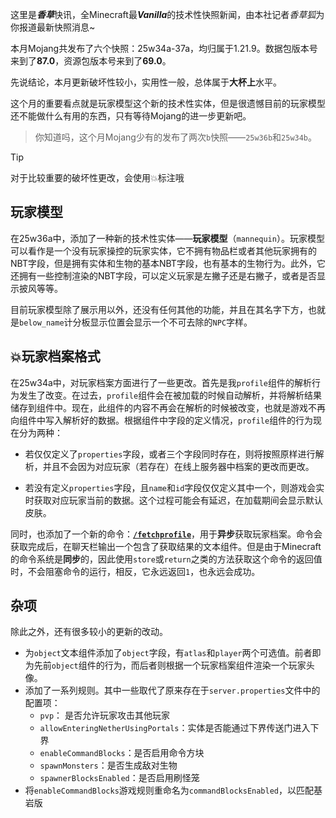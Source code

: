 <SpotlightHead
    title = "香草快讯 - Λojang Spotlight - 2025年9月"
    authorName = Alumopper
    avatarUrl = '../../_authors/alumopper.jpg'
    :socialLinks="[
        { name: 'BiliBili', url: 'https://space.bilibili.com/280394409' },
        { name: 'GitHub', url: 'https://github.com/Alumopper' }
    ]"
    cover='../_assets/spotlight.png'
    type=1
/>

这里是***香草***快讯，全Minecraft最***Vanilla***的技术性快照新闻，由本社记者*香草狐*为你报道最新快照消息~

本月Mojang共发布了六个快照：25w34a-37a，均归属于1.21.9。数据包版本号来到了**87.0**，资源包版本号来到了**69.0**。

先说结论，本月更新破坏性较小，实用性一般，总体属于**大杯上**水平。

这个月的重要看点就是玩家模型这个新的技术性实体，但是很遗憾目前的玩家模型还不能做什么有用的东西，只有等待Mojang的进一步更新吧。

> 你知道吗，这个月Mojang少有的发布了两次`b`快照——`25w36b`和`25w34b`。

<ColorLine />

> [!TIP]
>
> 对于比较重要的破坏性更改，会使用💥标注哦

## 玩家模型

在25w36a中，添加了一种新的技术性实体——**玩家模型**（`mannequin`）。玩家模型可以看作是一个没有玩家操控的玩家实体，它不拥有物品栏或者其他玩家拥有的NBT字段，但是拥有实体和生物的基本NBT字段，也有基本的生物行为。此外，它还拥有一些控制渲染的NBT字段，可以定义玩家是左撇子还是右撇子，或者是否显示披风等等。

目前玩家模型除了展示用以外，还没有任何其他的功能，并且在其名字下方，也就是`below_name`计分板显示位置会显示一个不可去除的`NPC`字样。

## 💥玩家档案格式

在25w34a中，对玩家档案方面进行了一些更改。首先是我`profile`组件的解析行为发生了改变。在过去，`profile`组件会在被加载的时候自动解析，并将解析结果储存到组件中。现在，此组件的内容不再会在解析的时候被改变，也就是游戏不再向组件中写入解析好的数据。根据组件中字段的定义情况，`profile`组件的行为现在分为两种：

* 若仅仅定义了`properties`字段，或者三个字段同时存在，则将按照原样进行解析，并且不会因为对应玩家（若存在）在线上服务器中档案的更改而更改。

* 若没有定义`properties`字段，且`name`和`id`字段仅仅定义其中一个，则游戏会实时获取对应玩家当前的数据。这个过程可能会有延迟，在加载期间会显示默认皮肤。

同时，也添加了一个新的命令：[**`/fetchprofile`**](https://zh.minecraft.wiki/w/%E5%91%BD%E4%BB%A4/fetchprofile)，用于**异步**获取玩家档案。命令会获取完成后，在聊天栏输出一个包含了获取结果的文本组件。但是由于Minecraft的命令系统是**同步**的，因此使用`store`或`return`之类的方法获取这个命令的返回值时，不会阻塞命令的运行，相反，它永远返回`1`，也永远会成功。

## 杂项

除此之外，还有很多较小的更新的改动。

* 为`object`文本组件添加了`object`字段，有`atlas`和`player`两个可选值。前者即为先前`object`组件的行为，而后者则根据一个玩家档案组件渲染一个玩家头像。
* 添加了一系列规则。其中一些取代了原来存在于`server.properties`文件中的配置项：
  * `pvp`： 是否允许玩家攻击其他玩家
  * `allowEnteringNetherUsingPortals`：实体是否能通过下界传送门进入下界
  * `enableCommandBlocks`：是否启用命令方块
  * `spawnMonsters`：是否生成敌对生物
  * `spawnerBlocksEnabled`：是否启用刷怪笼
* 将`enableCommandBlocks`游戏规则重命名为`commandBlocksEnabled`，以匹配基岩版
